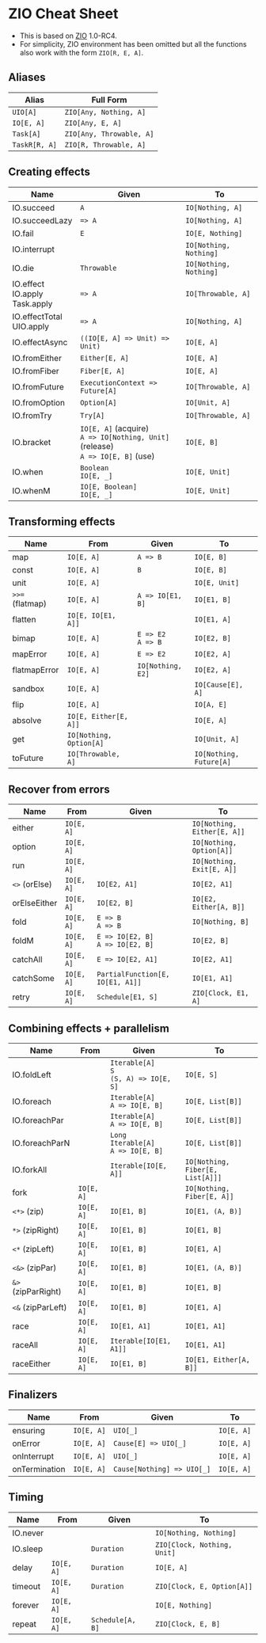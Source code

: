 # ZIO Cheat Sheet

- This is based on [ZIO](https://github.com/scalaz/scalaz-zio) 1.0-RC4.
- For simplicity, ZIO environment has been omitted but all the functions also work with the form `ZIO[R, E, A]`.

## Aliases

| Alias         | Full Form                |
| ------------- | ------------------------ |
| `UIO[A]`      | `ZIO[Any, Nothing, A]`   |
| `IO[E, A]`    | `ZIO[Any, E, A]`         |
| `Task[A]`     | `ZIO[Any, Throwable, A]` |
| `TaskR[R, A]` | `ZIO[R, Throwable, A]`   |

## Creating effects

| Name                                    | Given                                                                                   | To                     |
| --------------------------------------- | --------------------------------------------------------------------------------------- | ---------------------- |
| IO.succeed                              | `A`                                                                                     | `IO[Nothing, A]`       |
| IO.succeedLazy                          | `=> A`                                                                                  | `IO[Nothing, A]`       |
| IO.fail                                 | `E`                                                                                     | `IO[E, Nothing]`       |
| IO.interrupt                            |                                                                                         | `IO[Nothing, Nothing]` |
| IO.die                                  | `Throwable`                                                                             | `IO[Nothing, Nothing]` |
| IO.effect <br> IO.apply <br> Task.apply | `=> A`                                                                                  | `IO[Throwable, A]`     |
| IO.effectTotal <br> UIO.apply           | `=> A`                                                                                  | `IO[Nothing, A]`       |
| IO.effectAsync                          | `((IO[E, A] => Unit) => Unit)`                                                          | `IO[E, A]`             |
| IO.fromEither                           | `Either[E, A]`                                                                          | `IO[E, A]`             |
| IO.fromFiber                            | `Fiber[E, A]`                                                                           | `IO[E, A]`             |
| IO.fromFuture                           | `ExecutionContext => Future[A]`                                                         | `IO[Throwable, A]`     |
| IO.fromOption                           | `Option[A]`                                                                             | `IO[Unit, A]`          |
| IO.fromTry                              | `Try[A]`                                                                                | `IO[Throwable, A]`     |
| IO.bracket                              | `IO[E, A]` (acquire) <br> `A => IO[Nothing, Unit]` (release) <br> `A => IO[E, B]` (use) | `IO[E, B]`             |
| IO.when                                 | `Boolean` <br> `IO[E, _]`                                                               | `IO[E, Unit]`          |
| IO.whenM                                | `IO[E, Boolean]` <br> `IO[E, _]`                                                        | `IO[E, Unit]`          |

## Transforming effects

| Name            | From                    | Given                 | To                      |
| --------------- | ----------------------- | --------------------- | ----------------------- |
| map             | `IO[E, A]`              | `A => B`              | `IO[E, B]`              |
| const           | `IO[E, A]`              | `B`                   | `IO[E, B]`              |
| unit            | `IO[E, A]`              |                       | `IO[E, Unit]`           |
| `>>=` (flatmap) | `IO[E, A]`              | `A => IO[E1, B]`      | `IO[E1, B]`             |
| flatten         | `IO[E, IO[E1, A]]`      |                       | `IO[E1, A]`             |
| bimap           | `IO[E, A]`              | `E => E2`<br>`A => B` | `IO[E2, B]`             |
| mapError        | `IO[E, A]`              | `E => E2`             | `IO[E2, A]`             |
| flatmapError    | `IO[E, A]`              | `IO[Nothing, E2]`     | `IO[E2, A]`             |
| sandbox         | `IO[E, A]`              |                       | `IO[Cause[E], A]`       |
| flip            | `IO[E, A]`              |                       | `IO[A, E]`              |
| absolve         | `IO[E, Either[E, A]]`   |                       | `IO[E, A]`              |
| get             | `IO[Nothing, Option[A]` |                       | `IO[Unit, A]`           |
| toFuture        | `IO[Throwable, A]`      |                       | `IO[Nothing, Future[A]` |

## Recover from errors

| Name          | From       | Given                                | To                          |
| ------------- | ---------- | ------------------------------------ | --------------------------- |
| either        | `IO[E, A]` |                                      | `IO[Nothing, Either[E, A]]` |
| option        | `IO[E, A]` |                                      | `IO[Nothing, Option[A]]`    |
| run           | `IO[E, A]` |                                      | `IO[Nothing, Exit[E, A]]`   |
| `<>` (orElse) | `IO[E, A]` | `IO[E2, A1]`                         | `IO[E2, A1]`                |
| orElseEither  | `IO[E, A]` | `IO[E2, B]`                          | `IO[E2, Either[A, B]]`      |
| fold          | `IO[E, A]` | `E => B`<br>`A => B`                 | `IO[Nothing, B]`            |
| foldM         | `IO[E, A]` | `E => IO[E2, B]`<br>`A => IO[E2, B]` | `IO[E2, B]`                 |
| catchAll      | `IO[E, A]` | `E => IO[E2, A1]`                    | `IO[E2, A1]`                |
| catchSome     | `IO[E, A]` | `PartialFunction[E, IO[E1, A1]]`     | `IO[E1, A1]`                |
| retry         | `IO[E, A]` | `Schedule[E1, S]`                    | `ZIO[Clock, E1, A]`         |

## Combining effects + parallelism

| Name               | From       | Given                                            | To                               |
| ------------------ | ---------- | ------------------------------------------------ | -------------------------------- |
| IO.foldLeft        |            | `Iterable[A]` <br> `S` <br> `(S, A) => IO[E, S]` | `IO[E, S]`                       |
| IO.foreach         |            | `Iterable[A]` <br> `A => IO[E, B]`               | `IO[E, List[B]]`                 |
| IO.foreachPar      |            | `Iterable[A]` <br> `A => IO[E, B]`               | `IO[E, List[B]]`                 |
| IO.foreachParN     |            | `Long` <br> `Iterable[A]` <br> `A => IO[E, B]`   | `IO[E, List[B]]`                 |
| IO.forkAll         |            | `Iterable[IO[E, A]]`                             | `IO[Nothing, Fiber[E, List[A]]]` |
| fork               | `IO[E, A]` |                                                  | `IO[Nothing, Fiber[E, A]]`       |
| `<*>` (zip)        | `IO[E, A]` | `IO[E1, B]`                                      | `IO[E1, (A, B)]`                 |
| `*>` (zipRight)    | `IO[E, A]` | `IO[E1, B]`                                      | `IO[E1, B]`                      |
| `<*` (zipLeft)     | `IO[E, A]` | `IO[E1, B]`                                      | `IO[E1, A]`                      |
| `<&>` (zipPar)     | `IO[E, A]` | `IO[E1, B]`                                      | `IO[E1, (A, B)]`                 |
| `&>` (zipParRight) | `IO[E, A]` | `IO[E1, B]`                                      | `IO[E1, B]`                      |
| `<&` (zipParLeft)  | `IO[E, A]` | `IO[E1, B]`                                      | `IO[E1, A]`                      |
| race               | `IO[E, A]` | `IO[E1, A1]`                                     | `IO[E1, A1]`                     |
| raceAll            | `IO[E, A]` | `Iterable[IO[E1, A1]]`                           | `IO[E1, A1]`                     |
| raceEither         | `IO[E, A]` | `IO[E1, B]`                                      | `IO[E1, Either[A, B]]`           |

## Finalizers

| Name          | From       | Given                      | To         |
| ------------- | ---------- | -------------------------- | ---------- |
| ensuring      | `IO[E, A]` | `UIO[_]`                   | `IO[E, A]` |
| onError       | `IO[E, A]` | `Cause[E] => UIO[_]`       | `IO[E, A]` |
| onInterrupt   | `IO[E, A]` | `UIO[_]`                   | `IO[E, A]` |
| onTermination | `IO[E, A]` | `Cause[Nothing] => UIO[_]` | `IO[E, A]` |

## Timing

| Name     | From       | Given            | To                          |
| -------- | ---------- | ---------------- | --------------------------- |
| IO.never |            |                  | `IO[Nothing, Nothing]`      |
| IO.sleep |            | `Duration`       | `ZIO[Clock, Nothing, Unit]` |
| delay    | `IO[E, A]` | `Duration`       | `IO[E, A]`                  |
| timeout  | `IO[E, A]` | `Duration`       | `ZIO[Clock, E, Option[A]]`  |
| forever  | `IO[E, A]` |                  | `IO[E, Nothing]`            |
| repeat   | `IO[E, A]` | `Schedule[A, B]` | `ZIO[Clock, E, B]`          |
